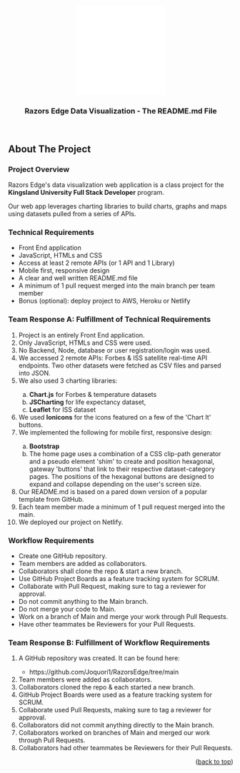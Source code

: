 <!-- PROJECT LOGO -->
<div id="top"></div>
<br />
<div align="center">
  <a href="https://github.com/othneildrew/Best-README-Template">
    <img src="./images/11.png" alt="Logo" width="200" height="200">
  </a>

  <h3 align="center">Razors Edge Data Visualization - The README.md File</h3>
  
</div>
<br>


<!-- ABOUT THE PROJECT -->
## About The Project

### <b>Project Overview</b>

Razors Edge's data visualization web application is a class project for the <b>Kingsland University Full Stack Developer</b> program.

Our web app leverages charting libraries to build charts, graphs and maps using datasets pulled from a series of APIs.
<br>

### <b>Technical Requirements</b>

<ul>
    <li>Front End application</li>
    <li>JavaScript, HTMLs and CSS</li>
    <li>Access at least 2 remote APIs (or 1 API and 1 Library)</li>
    <li>Mobile first, responsive design</li>
    <li>A clear and well written README.md file</li>
    <li>A minimum of 1 pull request merged into the main branch per team member</li>
    <li>Bonus (optional): deploy project to AWS, Heroku or Netlify</li>
</ul>

### <b>Team Response A: Fulfillment of Technical Requirements</b>

<ol>
    <li>Project is an entirely Front End application.</li>
    <li>Only JavaScript, HTMLs and CSS were used.</li>
    <li>No Backend, Node, database or user registration/login was used.</li>
    <li>We accessed 2 remote APIs: Forbes & ISS satellite real-time API endpoints. Two other datasets were fetched as CSV files and parsed into JSON.</li>
    <li>We also used 3 charting libraries:  </li>
    <ol type="a">
        <li><b>Chart.js</b> for Forbes & temperature datasets</li> 
        <li><b>JSCharting</b> for life expectancy dataset, </li> 
        <li><b>Leaflet</b> for ISS dataset</li> 
    </ol>
    <li>We used <b>Ionicons</b> for the icons featured on a few of the 'Chart It' buttons.</li>
    <li>We implemented the following for mobile first, responsive design:</li>
    <ol type="a">
        <li><b>Bootstrap</b></li>
        <li>The home page uses a combination of a CSS clip-path generator and a pseudo element 'shim' to create and position hexagonal, gateway 'buttons' that link to their respective dataset-category pages. The positions of the hexagonal buttons are designed to expand and collapse depending on the user's screen size.</li>
    </ol>
    <li>Our README.md is based on a pared down version of a popular template from GitHub.</li>
    <li>Each team member made a minimum of 1 pull request merged into the main.</li>
    <li>We deployed our project on Netlify.</li>
</ol>



### <b>Workflow Requirements</b>

<ul>
    <li>Create one GitHub repository.</li>
    <li>Team members are added as collaborators.</li>
    <li>Collaborators shall clone the repo & start a new branch.</li>
    <li>Use GitHub Project Boards as a feature tracking system for SCRUM.</li>
    <li>Collaborate with Pull Request, making sure to tag a reviewer for approval.</li>
    <li>Do not commit anything to the Main branch.</li>
    <li>Do not merge your code to Main.</li>
    <li>Work on a branch of Main and merge your work through Pull Requests.</li>
    <li>Have other teammates be Reviewers for your Pull Requests.</li>
</ul>


### <b>Team Response B: Fulfillment of Workflow Requirements</b>

<ol>
    <li>A GitHub repository was created. It can be found here:</li>
    <ul>
        <li>https://github.com/Joquori1/RazorsEdge/tree/main</li>
    </ul>
    <li>Team members were added as collaborators.</li>
    <li>Collaborators cloned the repo & each started a new branch.</li>
    <li>GitHub Project Boards were used as a feature tracking system for SCRUM.</li>
    <li>Collaborate used Pull Requests, making sure to tag a reviewer for approval.</li>
    <li>Collaborators did not commit anything directly to the Main branch.</li>
    <li>Collaborators worked on branches of Main and merged our work through Pull Requests.</li>
    <li>Collaborators had other teammates be Reviewers for their Pull Requests.</li>
</ol>



<p align="right">(<a href="#top">back to top</a>)</p>




